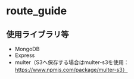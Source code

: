 # route_guide
## 使用ライブラリ等
- MongoDB
- Express
- multer（S3へ保存する場合はmulter-s3を使用：https://www.npmjs.com/package/multer-s3）
